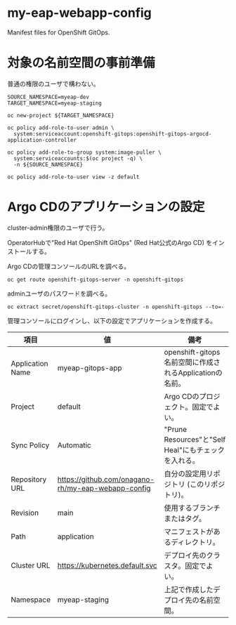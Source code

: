 # my-eap-webapp-config
Manifest files for OpenShift GitOps.

# 対象の名前空間の事前準備

普通の権限のユーザで構わない。

```
SOURCE_NAMESPACE=myeap-dev
TARGET_NAMESPACE=myeap-staging

oc new-project ${TARGET_NAMESPACE}

oc policy add-role-to-user admin \
  system:serviceaccount:openshift-gitops:openshift-gitops-argocd-application-controller

oc policy add-role-to-group system:image-puller \
  system:serviceaccounts:$(oc project -q) \
  -n ${SOURCE_NAMESPACE}
  
oc policy add-role-to-user view -z default
```

# Argo CDのアプリケーションの設定

cluster-admin権限のユーザで行う。

OperatorHubで"Red Hat OpenShift GitOps" (Red Hat公式のArgo CD) をインストールする。

Argo CDの管理コンソールのURLを調べる。

    oc get route openshift-gitops-server -n openshift-gitops

adminユーザのパスワードを調べる。

    oc extract secret/openshift-gitops-cluster -n openshift-gitops --to=-

管理コンソールにログインし、以下の設定でアプリケーションを作成する。

| 項目             | 値                                                 | 備考                                                    |
|------------------|----------------------------------------------------|---------------------------------------------------------|
| Application Name | myeap-gitops-app                                   | openshift-gitops名前空間に作成されるApplicationの名前。 |
| Project          | default                                            | Argo CDのプロジェクト。固定でよい。                     |
| Sync Policy      | Automatic                                          | "Prune Resources"と"Self Heal"にもチェックを入れる。    |
| Repository URL   | https://github.com/onagano-rh/my-eap-webapp-config | 自分の設定用リポジトリ (このリポジトリ)。               |
| Revision         | main                                               | 使用するブランチまたはタグ。                            |
| Path             | application                                        | マニフェストがあるディレクトリ。                        |
| Cluster URL      | https://kubernetes.default.svc                     | デプロイ先のクラスタ。固定でよい。                      |
| Namespace        | myeap-staging                                    | 上記で作成したデプロイ先の名前空間。                    |
